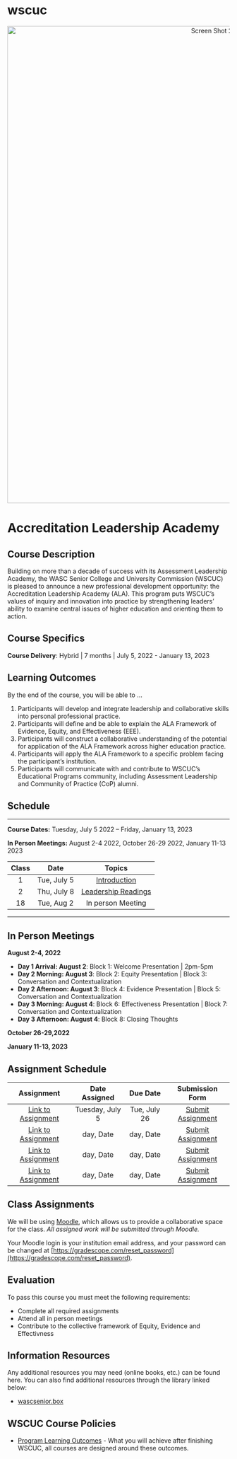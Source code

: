 # wscuc
<p align="center">
  <a href="https://www.wscuc.org/educational-programs/accreditation-leadership-academy/">
    <img width="1079" alt="Screen Shot 2022-06-16 at 3 40 03 PM" src="https://user-images.githubusercontent.com/108366364/176271404-3af2d922-0335-4398-83c7-d762bdd4ce82.png">

  </a>
</p>

# Accreditation Leadership Academy


## Course Description

Building on more than a decade of success with its Assessment Leadership Academy, the WASC Senior College and University Commission (WSCUC) is pleased to announce a new professional development opportunity: the Accreditation Leadership Academy (ALA). This program puts WSCUC’s values of inquiry and innovation into practice by strengthening leaders’ ability to examine central issues of higher education and orienting them to action.


## Course Specifics

**Course Delivery**: Hybrid | 7 months | July 5, 2022 - January 13, 2023


## Learning Outcomes


By the end of the course, you will be able to ...

1.	Participants will develop and integrate leadership and collaborative skills into personal professional practice.
2.	Participants will define and be able to explain the ALA Framework of Evidence, Equity, and Effectiveness (EEE).
3.	Participants will construct a collaborative understanding of the potential for application of the ALA Framework across higher education practice. 
4.	Participants will apply the ALA Framework to a specific problem facing the participant’s institution.
5.	Participants will communicate with and contribute to WSCUC’s Educational Programs community, including Assessment Leadership and Community of Practice (CoP) alumni.




## Schedule

---


**Course Dates:** Tuesday, July 5 2022 – Friday, January 13, 2023 

**In Person Meetings:** August 2-4 2022, October 26-29 2022, January 11-13 2023

| Class |          Date          |                 Topics                  |
|:-----:|:----------------------:|:---------------------------------------:|
|  1 |  Tue, July 5         | [Introduction] |  
|  2 |  Thu, July 8         | [Leadership Readings] |
| 18 |  Tue, Aug 2       | In person Meeting |


---



[Introduction]: Lessons/Lesson1.md
[Leadership Readings]: Lessons/Lesson2.md
[Lesson 3]: Lessons/Lesson3.md
[Lesson 4]: Lessons/Lesson4.md
[Lesson 5]: Lessons/Lesson5.md
[Lesson 6]: Lessons/Lesson6.md
[Lesson 7]: Lessons/Lesson7.md
[Lesson 8]: Lessons/Lesson8.md
[Lesson 9]: Lessons/Lesson9.md
[Lesson 10]: Lessons/Lesson10.md
[Lesson 11]: Lessons/Lesson11.md
[Lesson 12]: Lessons/Lesson12.md
[Lesson 13]: Lessons/Lesson13.md
[Lesson 14]: Lessons/Lesson14.md
[Lesson 15]: Lessons/Lesson14.md
[Lesson 16]: Lessons/Lesson14.md
[Lesson 17]: Lessons/Lesson14.md
[Lesson 18]: Lessons/Lesson14.md
[Lesson 19]: Lessons/Lesson14.md
[Lesson 20]: Lessons/Lesson14.md


## In Person Meetings
**August 2-4, 2022**

- **Day 1 Arrival: August 2**:  Block 1: Welcome Presentation | 2pm-5pm
- **Day 2 Morning: August 3**: Block 2: Equity Presentation | Block 3: Conversation and Contextualization
- **Day 2 Afternoon: August 3**: Block 4: Evidence Presentation   | Block 5: Conversation and Contextualization
- **Day 3 Morning: August 4**: Block 6: Effectiveness Presentation   | Block 7: Conversation and Contextualization
- **Day 3 Afternoon: August 4**: Block 8: Closing Thoughts

**October 26-29,2022**

**January 11-13, 2023**


## Assignment Schedule 


|                        Assignment                         | Date Assigned |   Due Date   |            Submission Form           |
|:---------------------------------------------------------:|:-------------:|:------------:|:------------------------------------:|
| [Link to Assignment](makeschool.com)                      |  Tuesday, July 5  |  Tue, July 26 | [Submit Assignment](makeschool.com)  |
| [Link to Assignment](makeschool.com)                      |  day, Date    |  day, Date   | [Submit Assignment](makeschool.com)  |
| [Link to Assignment](makeschool.com)                      |  day, Date    |  day, Date   | [Submit Assignment](makeschool.com)  |
| [Link to Assignment](makeschool.com)                      |  day, Date    |  day, Date   | [Submit Assignment](makeschool.com)  |

## Class Assignments

We will be using [Moodle](https://wscuc.moodlecloud.com/), which allows us to provide a collaborative space for the class. *All assigned work will be submitted through Moodle.*


Your Moodle login is your institution email address, and your password can be changed at [https://gradescope.com/reset_password](https://gradescope.com/reset_password). 


## Evaluation


To pass this course you must meet the following requirements:

- Complete all required assignments 
- Attend all in person meetings
- Contribute to the collective framework of Equity, Evidence and Effectivness

##  Information Resources

Any additional resources you may need (online books, etc.) can be found here. You can also find additional resources through the library linked below:

- [wascsenior.box](https://wascsenior.box.com/s/7chkbdsrvgqcqpgyccucsh8ipoc9mz7x)



## WSCUC Course Policies

- [Program Learning Outcomes](https://make.sc/program-learning-outcomes) - What you will achieve after finishing WSCUC, all courses are designed around these outcomes.

